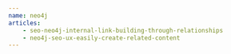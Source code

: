 ```yaml
---
name: neo4j
articles:
    - seo-neo4j-internal-link-building-through-relationships
    - neo4j-seo-ux-easily-create-related-content
---
```

